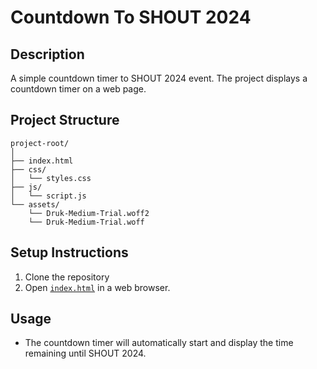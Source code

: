 # Countdown To SHOUT 2024

## Description
A simple countdown timer to SHOUT 2024 event. The project displays a countdown timer on a web page.

## Project Structure
```
project-root/
│
├── index.html
├── css/
│   └── styles.css
├── js/
│   └── script.js
└── assets/
    └── Druk-Medium-Trial.woff2
    └── Druk-Medium-Trial.woff
```

## Setup Instructions
1. Clone the repository
2. Open [`index.html`](command:_github.copilot.openRelativePath?%5B%7B%22scheme%22%3A%22file%22%2C%22authority%22%3A%22%22%2C%22path%22%3A%22%2Fc%3A%2FUsers%2Fharrisonwarahi%2FOneDrive%20-%20Auckland%20City%20Training%20School%2F08_Projects%2F02_Shout%20Countdown%2Fshout-timers%2Findex.html%22%2C%22query%22%3A%22%22%2C%22fragment%22%3A%22%22%7D%2C%22d715a5ad-745e-4b07-a4cd-749076145f98%22%5D "c:\Users\harrisonwarahi\OneDrive - Auckland City Training School\08_Projects\02_Shout Countdown\shout-timers\index.html") in a web browser.

## Usage
- The countdown timer will automatically start and display the time remaining until SHOUT 2024.
